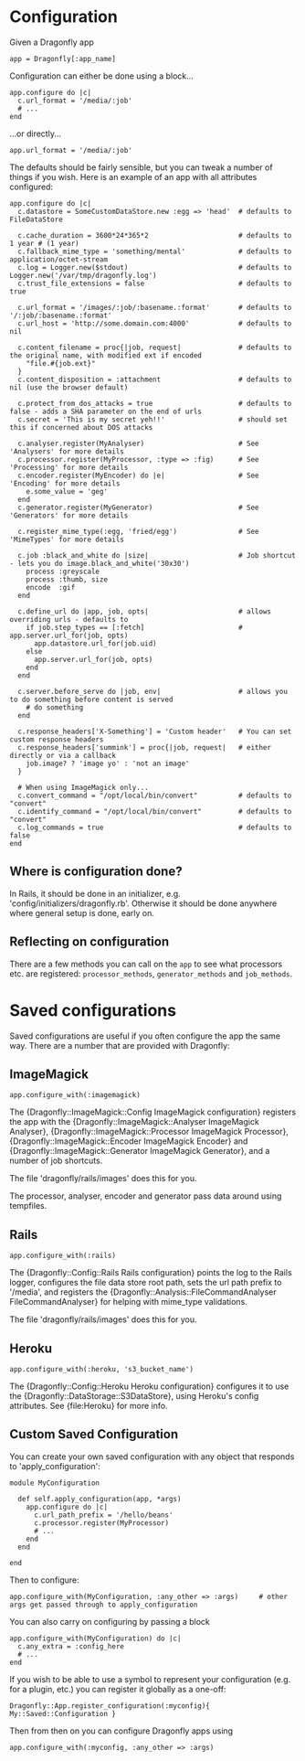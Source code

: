 Configuration
=============

Given a Dragonfly app

    app = Dragonfly[:app_name]

Configuration can either be done using a block...

    app.configure do |c|
      c.url_format = '/media/:job'
      # ...
    end

...or directly...

    app.url_format = '/media/:job'

The defaults should be fairly sensible, but you can tweak a number of things if you wish.
Here is an example of an app with all attributes configured:

    app.configure do |c|
      c.datastore = SomeCustomDataStore.new :egg => 'head'  # defaults to FileDataStore

      c.cache_duration = 3600*24*365*2                      # defaults to 1 year # (1 year)
      c.fallback_mime_type = 'something/mental'             # defaults to application/octet-stream
      c.log = Logger.new($stdout)                           # defaults to Logger.new('/var/tmp/dragonfly.log')
      c.trust_file_extensions = false                       # defaults to true

      c.url_format = '/images/:job/:basename.:format'       # defaults to '/:job/:basename.:format'
      c.url_host = 'http://some.domain.com:4000'            # defaults to nil

      c.content_filename = proc{|job, request|              # defaults to the original name, with modified ext if encoded
        "file.#{job.ext}"
      }
      c.content_disposition = :attachment                   # defaults to nil (use the browser default)

      c.protect_from_dos_attacks = true                     # defaults to false - adds a SHA parameter on the end of urls
      c.secret = 'This is my secret yeh!!'                  # should set this if concerned about DOS attacks

      c.analyser.register(MyAnalyser)                       # See 'Analysers' for more details
      c.processor.register(MyProcessor, :type => :fig)      # See 'Processing' for more details
      c.encoder.register(MyEncoder) do |e|                  # See 'Encoding' for more details
        e.some_value = 'geg'
      end
      c.generator.register(MyGenerator)                     # See 'Generators' for more details

      c.register_mime_type(:egg, 'fried/egg')               # See 'MimeTypes' for more details

      c.job :black_and_white do |size|                      # Job shortcut - lets you do image.black_and_white('30x30')
        process :greyscale
        process :thumb, size
        encode  :gif
      end
      
      c.define_url do |app, job, opts|                      # allows overriding urls - defaults to
        if job.step_types == [:fetch]                       #   app.server.url_for(job, opts)
          app.datastore.url_for(job.uid)
        else
          app.server.url_for(job, opts)
        end
      end
      
      c.server.before_serve do |job, env|                   # allows you to do something before content is served
        # do something
      end
      
      c.response_headers['X-Something'] = 'Custom header'   # You can set custom response headers
      c.response_headers['summink'] = proc{|job, request|   # either directly or via a callback
        job.image? ? 'image yo' : 'not an image'
      }
      
      # When using ImageMagick only...
      c.convert_command = "/opt/local/bin/convert"          # defaults to "convert"
      c.identify_command = "/opt/local/bin/convert"         # defaults to "convert"
      c.log_commands = true                                 # defaults to false
    end

Where is configuration done?
----------------------------
In Rails, it should be done in an initializer, e.g. 'config/initializers/dragonfly.rb'.
Otherwise it should be done anywhere where general setup is done, early on.

Reflecting on configuration
---------------------------
There are a few methods you can call on the `app` to see what processors etc. are registered: `processor_methods`, `generator_methods`
and `job_methods`.

Saved configurations
====================
Saved configurations are useful if you often configure the app the same way.
There are a number that are provided with Dragonfly:

ImageMagick
-----------

    app.configure_with(:imagemagick)

The {Dragonfly::ImageMagick::Config ImageMagick configuration} registers the app with the {Dragonfly::ImageMagick::Analyser ImageMagick Analyser}, {Dragonfly::ImageMagick::Processor ImageMagick Processor},
{Dragonfly::ImageMagick::Encoder ImageMagick Encoder} and {Dragonfly::ImageMagick::Generator ImageMagick Generator}, and a number of job shortcuts.

The file 'dragonfly/rails/images' does this for you.

The processor, analyser, encoder and generator pass data around using tempfiles.

Rails
-----

    app.configure_with(:rails)

The {Dragonfly::Config::Rails Rails configuration} points the log to the Rails logger, configures the file data store root path, sets the url path prefix to '/media', and
registers the {Dragonfly::Analysis::FileCommandAnalyser FileCommandAnalyser} for helping with mime_type validations.

The file 'dragonfly/rails/images' does this for you.

Heroku
------

    app.configure_with(:heroku, 's3_bucket_name')

The {Dragonfly::Config::Heroku Heroku configuration} configures it to use the {Dragonfly::DataStorage::S3DataStore}, using Heroku's config attributes.
See {file:Heroku} for more info.

Custom Saved Configuration
--------------------------
You can create your own saved configuration with any object that responds to 'apply_configuration':

    module MyConfiguration

      def self.apply_configuration(app, *args)
        app.configure do |c|
          c.url_path_prefix = '/hello/beans'
          c.processor.register(MyProcessor)
          # ...
        end
      end

    end

Then to configure:

    app.configure_with(MyConfiguration, :any_other => :args)     # other args get passed through to apply_configuration

You can also carry on configuring by passing a block

    app.configure_with(MyConfiguration) do |c|
      c.any_extra = :config_here
      # ...
    end

If you wish to be able to use a symbol to represent your configuration (e.g. for a plugin, etc.) you can register it
globally as a one-off:

    Dragonfly::App.register_configuration(:myconfig){ My::Saved::Configuration }

Then from then on you can configure Dragonfly apps using

    app.configure_with(:myconfig, :any_other => :args)
